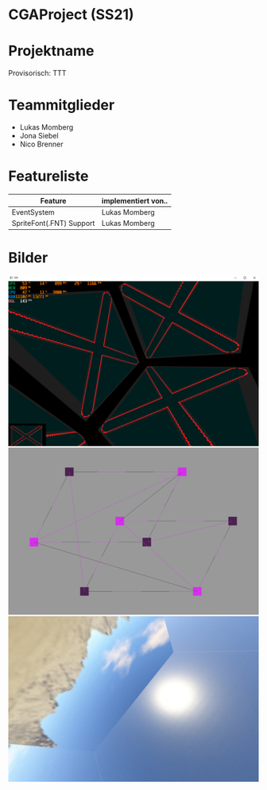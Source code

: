 # CGAProject (SS21)
# Projektname
Provisorisch: TTT

# Teammitglieder
- Lukas Momberg
- Jona Siebel
- Nico Brenner

# Featureliste
| Feature | implementiert von.. |
|---------|---------------------|
| EventSystem | Lukas Momberg |
| SpriteFont(.FNT) Support | Lukas Momberg |

# Bilder
![Image](./images/005.png)
![Image](./images/006.png)
![Image](./images/008.png)
